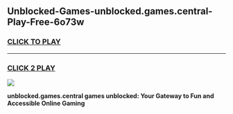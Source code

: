 
## Unblocked-Games-unblocked.games.central-Play-Free-6o73w
<h3>
<a href="https://premium76.site?title=unblocked.games.central&ref=18A1">CLICK TO PLAY</a></h3>
<hr>

<h3>
<a href="https://premium76.site?title=unblocked.games.central&ref=18A1">CLICK 2 PLAY</a>
  
</h3>

<a href="https://premium76.site?title=unblocked.games.central&ref=18A1"><img src="https://clearcache.store/games.png"></a>


**unblocked.games.central games unblocked: Your Gateway to Fun and Accessible Online Gaming**
